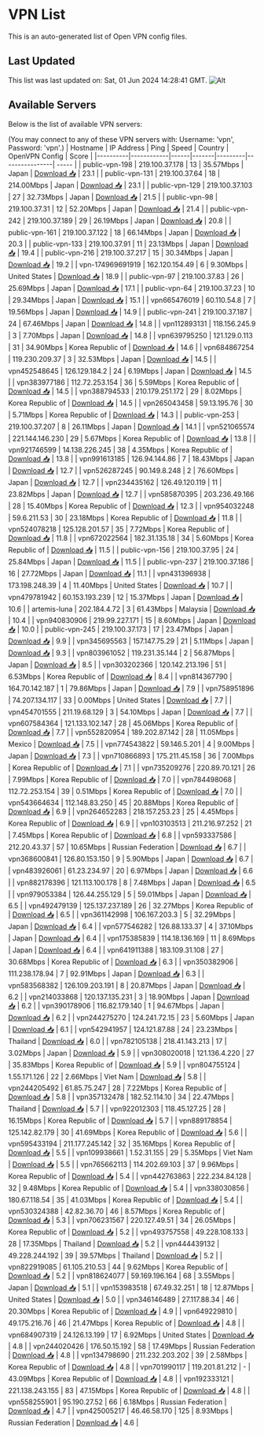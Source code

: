 # VPN List

This is an auto-generated list of Open VPN config files.

## Last Updated

This list was last updated on: Sat, 01 Jun 2024 14:28:41 GMT.
![Alt](https://repobeats.axiom.co/api/embed/186b98318ef1479477931607c1ad7d823f12451f.svg "Repobeats analytics image")

## Available Servers

Below is the list of available VPN servers:

(You may connect to any of these VPN servers with: Username: 'vpn', Password: 'vpn'.)
| Hostname | IP Address | Ping | Speed | Country | OpenVPN Config | Score |
|----------|------------|------|-------|---------|----------------| ----- |
| public-vpn-198 | 219.100.37.178 | 13 | 35.57Mbps | Japan | [Download 📥](./configs/server_0_JP.ovpn) | 23.1 |
| public-vpn-131 | 219.100.37.64 | 18 | 214.00Mbps | Japan | [Download 📥](./configs/server_1_JP.ovpn) | 23.1 |
| public-vpn-129 | 219.100.37.103 | 27 | 32.73Mbps | Japan | [Download 📥](./configs/server_2_JP.ovpn) | 21.5 |
| public-vpn-98 | 219.100.37.31 | 12 | 52.20Mbps | Japan | [Download 📥](./configs/server_3_JP.ovpn) | 21.4 |
| public-vpn-242 | 219.100.37.189 | 29 | 26.19Mbps | Japan | [Download 📥](./configs/server_4_JP.ovpn) | 20.8 |
| public-vpn-161 | 219.100.37.122 | 18 | 66.14Mbps | Japan | [Download 📥](./configs/server_5_JP.ovpn) | 20.3 |
| public-vpn-133 | 219.100.37.91 | 11 | 23.13Mbps | Japan | [Download 📥](./configs/server_6_JP.ovpn) | 19.4 |
| public-vpn-216 | 219.100.37.217 | 15 | 30.34Mbps | Japan | [Download 📥](./configs/server_7_JP.ovpn) | 19.2 |
| vpn-174969691919 | 162.120.154.49 | 6 | 9.30Mbps | United States | [Download 📥](./configs/server_8_US.ovpn) | 18.9 |
| public-vpn-97 | 219.100.37.83 | 26 | 25.69Mbps | Japan | [Download 📥](./configs/server_9_JP.ovpn) | 17.1 |
| public-vpn-64 | 219.100.37.23 | 10 | 29.34Mbps | Japan | [Download 📥](./configs/server_10_JP.ovpn) | 15.1 |
| vpn665476019 | 60.110.54.8 | 7 | 19.56Mbps | Japan | [Download 📥](./configs/server_11_JP.ovpn) | 14.9 |
| public-vpn-241 | 219.100.37.187 | 24 | 67.46Mbps | Japan | [Download 📥](./configs/server_12_JP.ovpn) | 14.8 |
| vpn112893131 | 118.156.245.9 | 3 | 7.70Mbps | Japan | [Download 📥](./configs/server_13_JP.ovpn) | 14.8 |
| vpn639795250 | 121.129.0.113 | 31 | 34.90Mbps | Korea Republic of | [Download 📥](./configs/server_14_KR.ovpn) | 14.6 |
| vpn684867254 | 119.230.209.37 | 3 | 32.53Mbps | Japan | [Download 📥](./configs/server_15_JP.ovpn) | 14.5 |
| vpn452548645 | 126.129.184.2 | 24 | 6.19Mbps | Japan | [Download 📥](./configs/server_16_JP.ovpn) | 14.5 |
| vpn383977186 | 112.72.253.154 | 36 | 5.59Mbps | Korea Republic of | [Download 📥](./configs/server_17_KR.ovpn) | 14.5 |
| vpn388794533 | 210.179.251.172 | 29 | 8.02Mbps | Korea Republic of | [Download 📥](./configs/server_18_KR.ovpn) | 14.5 |
| vpn265043458 | 59.13.195.76 | 30 | 5.71Mbps | Korea Republic of | [Download 📥](./configs/server_19_KR.ovpn) | 14.3 |
| public-vpn-253 | 219.100.37.207 | 8 | 26.11Mbps | Japan | [Download 📥](./configs/server_20_JP.ovpn) | 14.1 |
| vpn521065574 | 221.144.146.230 | 29 | 5.67Mbps | Korea Republic of | [Download 📥](./configs/server_21_KR.ovpn) | 13.8 |
| vpn921746599 | 14.138.226.245 | 38 | 4.35Mbps | Korea Republic of | [Download 📥](./configs/server_22_KR.ovpn) | 13.8 |
| vpn991613185 | 126.94.144.86 | 7 | 18.43Mbps | Japan | [Download 📥](./configs/server_23_JP.ovpn) | 12.7 |
| vpn526287245 | 90.149.8.248 | 2 | 76.60Mbps | Japan | [Download 📥](./configs/server_24_JP.ovpn) | 12.7 |
| vpn234435162 | 126.49.120.119 | 11 | 23.82Mbps | Japan | [Download 📥](./configs/server_25_JP.ovpn) | 12.7 |
| vpn585870395 | 203.236.49.166 | 28 | 15.40Mbps | Korea Republic of | [Download 📥](./configs/server_26_KR.ovpn) | 12.3 |
| vpn954032248 | 59.6.211.53 | 30 | 23.18Mbps | Korea Republic of | [Download 📥](./configs/server_27_KR.ovpn) | 11.8 |
| vpn524078218 | 125.128.201.57 | 35 | 7.72Mbps | Korea Republic of | [Download 📥](./configs/server_28_KR.ovpn) | 11.8 |
| vpn672022564 | 182.31.135.18 | 34 | 5.60Mbps | Korea Republic of | [Download 📥](./configs/server_29_KR.ovpn) | 11.5 |
| public-vpn-156 | 219.100.37.95 | 24 | 25.84Mbps | Japan | [Download 📥](./configs/server_30_JP.ovpn) | 11.5 |
| public-vpn-237 | 219.100.37.186 | 16 | 27.72Mbps | Japan | [Download 📥](./configs/server_31_JP.ovpn) | 11.1 |
| vpn431396938 | 173.198.248.39 | 4 | 11.40Mbps | United States | [Download 📥](./configs/server_32_US.ovpn) | 10.7 |
| vpn479781942 | 60.153.193.239 | 12 | 15.37Mbps | Japan | [Download 📥](./configs/server_33_JP.ovpn) | 10.6 |
| artemis-luna | 202.184.4.72 | 3 | 61.43Mbps | Malaysia | [Download 📥](./configs/server_34_MY.ovpn) | 10.4 |
| vpn940830906 | 219.99.227.171 | 15 | 8.60Mbps | Japan | [Download 📥](./configs/server_35_JP.ovpn) | 10.0 |
| public-vpn-245 | 219.100.37.173 | 17 | 23.47Mbps | Japan | [Download 📥](./configs/server_36_JP.ovpn) | 9.9 |
| vpn345695563 | 157.147.75.29 | 21 | 5.11Mbps | Japan | [Download 📥](./configs/server_37_JP.ovpn) | 9.3 |
| vpn803961052 | 119.231.35.144 | 2 | 56.87Mbps | Japan | [Download 📥](./configs/server_38_JP.ovpn) | 8.5 |
| vpn303202366 | 120.142.213.196 | 51 | 6.53Mbps | Korea Republic of | [Download 📥](./configs/server_39_KR.ovpn) | 8.4 |
| vpn814367790 | 164.70.142.187 | 1 | 79.86Mbps | Japan | [Download 📥](./configs/server_40_JP.ovpn) | 7.9 |
| vpn758951896 | 74.207.134.117 | 33 | 0.00Mbps | United States | [Download 📥](./configs/server_41_US.ovpn) | 7.7 |
| vpn454701555 | 211.19.68.129 | 3 | 54.10Mbps | Japan | [Download 📥](./configs/server_42_JP.ovpn) | 7.7 |
| vpn607584364 | 121.133.102.147 | 28 | 45.06Mbps | Korea Republic of | [Download 📥](./configs/server_43_KR.ovpn) | 7.7 |
| vpn552820954 | 189.202.87.142 | 28 | 11.05Mbps | Mexico | [Download 📥](./configs/server_44_MX.ovpn) | 7.5 |
| vpn774543822 | 59.146.5.201 | 4 | 9.00Mbps | Japan | [Download 📥](./configs/server_45_JP.ovpn) | 7.3 |
| vpn710866893 | 175.211.45.158 | 36 | 7.00Mbps | Korea Republic of | [Download 📥](./configs/server_46_KR.ovpn) | 7.1 |
| vpn735209276 | 220.89.70.121 | 26 | 7.99Mbps | Korea Republic of | [Download 📥](./configs/server_47_KR.ovpn) | 7.0 |
| vpn784498068 | 112.72.253.154 | 39 | 0.51Mbps | Korea Republic of | [Download 📥](./configs/server_48_KR.ovpn) | 7.0 |
| vpn543664634 | 112.148.83.250 | 45 | 20.88Mbps | Korea Republic of | [Download 📥](./configs/server_49_KR.ovpn) | 6.9 |
| vpn264652283 | 218.157.253.23 | 25 | 4.45Mbps | Korea Republic of | [Download 📥](./configs/server_50_KR.ovpn) | 6.9 |
| vpn103103513 | 211.216.97.252 | 21 | 7.45Mbps | Korea Republic of | [Download 📥](./configs/server_51_KR.ovpn) | 6.8 |
| vpn593337586 | 212.20.43.37 | 57 | 10.65Mbps | Russian Federation | [Download 📥](./configs/server_52_RU.ovpn) | 6.7 |
| vpn368600841 | 126.80.153.150 | 9 | 5.90Mbps | Japan | [Download 📥](./configs/server_53_JP.ovpn) | 6.7 |
| vpn483926061 | 61.23.234.97 | 20 | 6.97Mbps | Japan | [Download 📥](./configs/server_54_JP.ovpn) | 6.6 |
| vpn882178396 | 121.113.100.178 | 8 | 7.48Mbps | Japan | [Download 📥](./configs/server_55_JP.ovpn) | 6.5 |
| vpn979053384 | 126.44.255.129 | 5 | 59.01Mbps | Japan | [Download 📥](./configs/server_56_JP.ovpn) | 6.5 |
| vpn492479139 | 125.137.237.189 | 26 | 32.27Mbps | Korea Republic of | [Download 📥](./configs/server_57_KR.ovpn) | 6.5 |
| vpn361142998 | 106.167.203.3 | 5 | 32.29Mbps | Japan | [Download 📥](./configs/server_58_JP.ovpn) | 6.4 |
| vpn577546282 | 126.88.133.37 | 4 | 37.10Mbps | Japan | [Download 📥](./configs/server_59_JP.ovpn) | 6.4 |
| vpn175385839 | 114.18.136.169 | 11 | 8.69Mbps | Japan | [Download 📥](./configs/server_60_JP.ovpn) | 6.4 |
| vpn641911388 | 183.109.31.108 | 27 | 30.68Mbps | Korea Republic of | [Download 📥](./configs/server_61_KR.ovpn) | 6.3 |
| vpn350382906 | 111.238.178.94 | 7 | 92.91Mbps | Japan | [Download 📥](./configs/server_62_JP.ovpn) | 6.3 |
| vpn583568382 | 126.109.203.191 | 8 | 20.87Mbps | Japan | [Download 📥](./configs/server_63_JP.ovpn) | 6.2 |
| vpn214033868 | 120.137.135.231 | 3 | 18.90Mbps | Japan | [Download 📥](./configs/server_64_JP.ovpn) | 6.2 |
| vpn390178906 | 116.82.179.140 | 1 | 94.67Mbps | Japan | [Download 📥](./configs/server_65_JP.ovpn) | 6.2 |
| vpn244275270 | 124.241.72.15 | 23 | 5.60Mbps | Japan | [Download 📥](./configs/server_66_JP.ovpn) | 6.1 |
| vpn542941957 | 124.121.87.88 | 24 | 23.23Mbps | Thailand | [Download 📥](./configs/server_67_TH.ovpn) | 6.0 |
| vpn782105138 | 218.41.143.213 | 17 | 3.02Mbps | Japan | [Download 📥](./configs/server_68_JP.ovpn) | 5.9 |
| vpn308020018 | 121.136.4.220 | 27 | 35.83Mbps | Korea Republic of | [Download 📥](./configs/server_69_KR.ovpn) | 5.9 |
| vpn804755124 | 1.55.171.126 | 22 | 2.66Mbps | Viet Nam | [Download 📥](./configs/server_70_VN.ovpn) | 5.8 |
| vpn244205492 | 61.85.75.247 | 28 | 7.22Mbps | Korea Republic of | [Download 📥](./configs/server_71_KR.ovpn) | 5.8 |
| vpn357132478 | 182.52.114.10 | 34 | 22.47Mbps | Thailand | [Download 📥](./configs/server_72_TH.ovpn) | 5.7 |
| vpn922012303 | 118.45.127.25 | 28 | 16.15Mbps | Korea Republic of | [Download 📥](./configs/server_73_KR.ovpn) | 5.7 |
| vpn889178854 | 125.142.82.179 | 30 | 41.69Mbps | Korea Republic of | [Download 📥](./configs/server_74_KR.ovpn) | 5.6 |
| vpn595433194 | 211.177.245.142 | 32 | 35.16Mbps | Korea Republic of | [Download 📥](./configs/server_75_KR.ovpn) | 5.5 |
| vpn109938661 | 1.52.31.155 | 29 | 5.35Mbps | Viet Nam | [Download 📥](./configs/server_76_VN.ovpn) | 5.5 |
| vpn765662113 | 114.202.69.103 | 37 | 9.96Mbps | Korea Republic of | [Download 📥](./configs/server_77_KR.ovpn) | 5.4 |
| vpn442763863 | 222.234.84.128 | 32 | 9.48Mbps | Korea Republic of | [Download 📥](./configs/server_78_KR.ovpn) | 5.4 |
| vpn338030856 | 180.67.118.54 | 35 | 41.03Mbps | Korea Republic of | [Download 📥](./configs/server_79_KR.ovpn) | 5.4 |
| vpn530324388 | 42.82.36.70 | 46 | 8.57Mbps | Korea Republic of | [Download 📥](./configs/server_80_KR.ovpn) | 5.3 |
| vpn706231567 | 220.127.49.51 | 34 | 26.05Mbps | Korea Republic of | [Download 📥](./configs/server_81_KR.ovpn) | 5.2 |
| vpn493757558 | 49.228.108.133 | 28 | 17.35Mbps | Thailand | [Download 📥](./configs/server_82_TH.ovpn) | 5.2 |
| vpn444439132 | 49.228.244.192 | 39 | 39.57Mbps | Thailand | [Download 📥](./configs/server_83_TH.ovpn) | 5.2 |
| vpn822919085 | 61.105.210.53 | 44 | 9.62Mbps | Korea Republic of | [Download 📥](./configs/server_84_KR.ovpn) | 5.2 |
| vpn818624077 | 59.169.196.164 | 68 | 3.55Mbps | Japan | [Download 📥](./configs/server_85_JP.ovpn) | 5.1 |
| vpn153983518 | 67.49.32.251 | 18 | 12.87Mbps | United States | [Download 📥](./configs/server_86_US.ovpn) | 5.0 |
| vpn346146489 | 27.117.88.34 | 46 | 20.30Mbps | Korea Republic of | [Download 📥](./configs/server_87_KR.ovpn) | 4.9 |
| vpn649229810 | 49.175.216.76 | 46 | 21.47Mbps | Korea Republic of | [Download 📥](./configs/server_88_KR.ovpn) | 4.8 |
| vpn684907319 | 24.126.13.199 | 17 | 6.92Mbps | United States | [Download 📥](./configs/server_89_US.ovpn) | 4.8 |
| vpn244020426 | 176.50.15.192 | 58 | 17.49Mbps | Russian Federation | [Download 📥](./configs/server_90_RU.ovpn) | 4.8 |
| vpn134798690 | 211.232.203.202 | 39 | 2.58Mbps | Korea Republic of | [Download 📥](./configs/server_91_KR.ovpn) | 4.8 |
| vpn701990117 | 119.201.81.212 | - | 43.09Mbps | Korea Republic of | [Download 📥](./configs/server_92_KR.ovpn) | 4.8 |
| vpn192333121 | 221.138.243.155 | 83 | 47.15Mbps | Korea Republic of | [Download 📥](./configs/server_93_KR.ovpn) | 4.8 |
| vpn558255901 | 95.190.27.52 | 66 | 6.18Mbps | Russian Federation | [Download 📥](./configs/server_94_RU.ovpn) | 4.7 |
| vpn425005217 | 46.46.58.170 | 125 | 8.93Mbps | Russian Federation | [Download 📥](./configs/server_95_RU.ovpn) | 4.6 |
